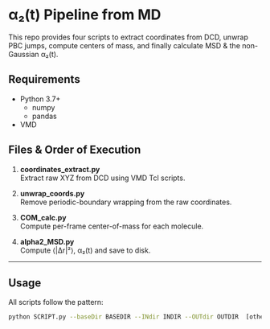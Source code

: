 # α₂(t) Pipeline from MD

This repo provides four scripts to extract coordinates from DCD, unwrap PBC jumps,
compute centers of mass, and finally calculate MSD & the non-Gaussian α₂(t).

## Requirements

- Python 3.7+
    + numpy
    + pandas
- VMD 

## Files & Order of Execution

1. **coordinates_extract.py**  
   Extract raw XYZ from DCD using VMD Tcl scripts.

2. **unwrap_coords.py**  
   Remove periodic-boundary wrapping from the raw coordinates.

3. **COM_calc.py**  
   Compute per-frame center-of-mass for each molecule.

4. **alpha2_MSD.py**  
   Compute ⟨|Δr|²⟩, α₂(t) and save to disk.

---

## Usage

All scripts follow the pattern:

```bash
python SCRIPT.py --baseDir BASEDIR --INdir INDIR --OUTdir OUTDIR  [other args…]

